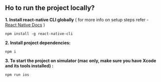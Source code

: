## Ho to run the project locally?

**1. Install react-native CLI globally** ( for more info on setup steps refer - [React Native Docs](https://facebook.github.io/react-native/docs/getting-started.html) )

`npm install -g react-native-cli`

**2. Install project dependencies:**

`npm i`

**3. To start the project on simulator (mac only, make sure you have Xcode and its tools installed) :**

`npm run ios`

